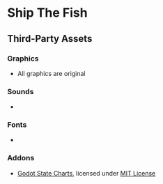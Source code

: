 # Ship The Fish

## Third-Party Assets

 ### Graphics
 - All graphics are original

 ### Sounds
 - 

 ### Fonts
 -

 ### Addons
  - [Godot State Charts](https://github.com/derkork/godot-statecharts?tab=readme-ov-file), licensed under [MIT License](https://github.com/derkork/godot-statecharts?tab=MIT-1-ov-file)
 